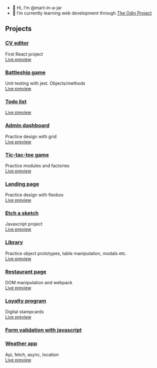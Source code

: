 - 👋 Hi, I’m @mart-in-a-jar
- 🌱 I’m currently learning web development through [The Odin Project](https://www.theodinproject.com/)


<!---
mart-in-a-jar/mart-in-a-jar is a ✨ special ✨ repository because its `README.md` (this file) appears on your GitHub profile.
You can click the Preview link to take a look at your changes.
--->

## Projects

### [CV editor](https://github.com/mart-in-a-jar/odin-cv-project)
First React project  
[Live preview](https://mart-in-a-jar.github.io/odin-cv-project/)

### [Battleship game](https://github.com/mart-in-a-jar/odin-battleship)  
Unit testing with jest. Objects/methods  
[Live preview](https://mart-in-a-jar.github.io/odin-battleship/)

### [Todo list](https://github.com/mart-in-a-jar/odin-todo-list)
[Live preview](https://mart-in-a-jar.github.io/odin-todo-list/)

### [Admin dashboard](https://github.com/mart-in-a-jar/odin-admin-dashboard)
Practice design with grid  
[Live preview](http://raw.githack.com/mart-in-a-jar/odin-admin-dashboard/master/index.html)

### [Tic-tac-toe game](https://github.com/mart-in-a-jar/odin-tic-tac-toe)
Practice modules and factories  
[Live preview](http://raw.githack.com/mart-in-a-jar/odin-tic-tac-toe/main/index.html)

### [Landing page](https://github.com/mart-in-a-jar/odin-landing-page)
Practice design with flexbox  
[Live preview](http://raw.githack.com/mart-in-a-jar/odin-landing-page/main/index.html)


### [Etch a sketch](https://github.com/mart-in-a-jar/etch-a-sketch)
Javascript project  
[Live preview](https://raw.githack.com/mart-in-a-jar/etch-a-sketch/main/index.html)

### [Library](https://github.com/mart-in-a-jar/odin-library)
Practice object prototypes, table manipulation, modals etc.  
[Live preview](http://raw.githack.com/mart-in-a-jar/odin-library/main/index.html)

### [Restaurant page](https://github.com/mart-in-a-jar/odin-restaurant-page)
DOM manipulation and webpack  
[Live preview](https://mart-in-a-jar.github.io/odin-restaurant-page/)

### [Loyalty program](https://github.com/mart-in-a-jar/loyalty_program)
Digital stampcards  
[Live preview](https://ndm.ssn.no/bok/)

### [Form validation with javascript](https://github.com/mart-in-a-jar/js_fiddle/tree/main/form_validation)

### [Weather app](https://github.com/mart-in-a-jar/odin-weather-app)
Api, fetch, async, location  
[Live preview](https://mart-in-a-jar.github.io/odin-weather-app/)
